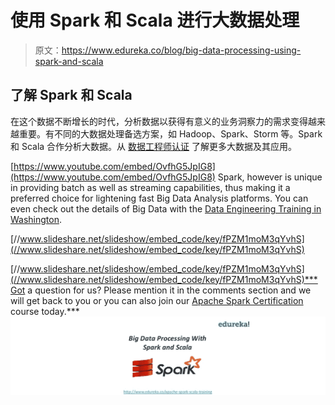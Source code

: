 # 使用 Spark 和 Scala 进行大数据处理

> 原文：<https://www.edureka.co/blog/big-data-processing-using-spark-and-scala>

## **了解 Spark 和 Scala**

在这个数据不断增长的时代，分析数据以获得有意义的业务洞察力的需求变得越来越重要。有不同的大数据处理备选方案，如 Hadoop、Spark、Storm 等。Spark 和 Scala 合作分析大数据。从 [数据工程师认证](https://www.edureka.co/microsoft-azure-data-engineering-certification-course) 了解更多大数据及其应用。

[https://www.youtube.com/embed/OvfhG5JpIG8](https://www.youtube.com/embed/OvfhG5JpIG8) Spark, however is unique in providing batch as well as streaming capabilities, thus making it a preferred choice for lightening fast Big Data Analysis platforms. You can even check out the details of Big Data with the [Data Engineering Training in Washington](https://www.edureka.co/microsoft-azure-data-engineering-certification-course-washington).

[//www.slideshare.net/slideshow/embed_code/key/fPZM1moM3qYvhS](//www.slideshare.net/slideshow/embed_code/key/fPZM1moM3qYvhS)

[//www.slideshare.net/slideshow/embed_code/key/fPZM1moM3qYvhS](//www.slideshare.net/slideshow/embed_code/key/fPZM1moM3qYvhS)***Got a question for us? Please mention it in the comments section and we will get back to you or you can also join our [Apache Spark Certification](https://www.edureka.co/apache-spark-scala-certification-training) course today.***![big data processing with Spark and Scala](img/6d7290fc234727a47224b98a2da5d144.png)